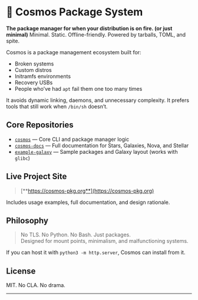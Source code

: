 # 🌌 Cosmos Package System

**The package manager for when your distribution is on fire. (or just minimal)**
Minimal. Static. Offline-friendly. Powered by tarballs, TOML, and spite.

Cosmos is a package management ecosystem built for:
- Broken systems
- Custom distros
- Initramfs environments
- Recovery USBs
- People who’ve had `apt` fail them one too many times

It avoids dynamic linking, daemons, and unnecessary complexity. It prefers tools that still work when `/bin/sh` doesn’t.

## Core Repositories

- [`cosmos`](https://github.com/cosmospkg/cosmos) — Core CLI and package manager logic
- [`cosmos-docs`](https://github.com/cosmospkg/cosmos-docs) — Full documentation for Stars, Galaxies, Nova, and Stellar
- [`example-galaxy`](https://github.com/cosmospkg/example-galaxy) — Sample packages and Galaxy layout (works with `glibc`)

## Live Project Site

> [**https://cosmos-pkg.org**](https://cosmos-pkg.org)

Includes usage examples, full documentation, and design rationale.

## Philosophy

> No TLS. No Python. No Bash. Just packages.  
> Designed for mount points, minimalism, and malfunctioning systems.

If you can host it with `python3 -m http.server`, Cosmos can install from it.

## License

MIT. No CLA. No drama.

---
